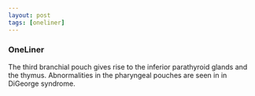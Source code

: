 ```yaml
---
layout: post
tags: [oneliner]
---
```



### OneLiner

The third branchial pouch gives rise to the inferior parathyroid glands and the thymus. Abnormalities in the pharyngeal pouches are seen in in DiGeorge syndrome.
